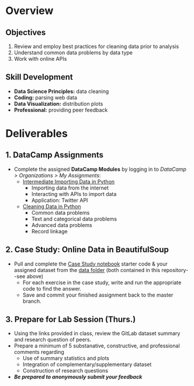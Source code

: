 # Overview
## Objectives
1. Review and employ best practices for cleaning data prior to analysis
2. Understand common data problems by data type
3. Work with online APIs


## Skill Development
* **Data Science Principles:** data cleaning
* **Coding:** parsing web data
* **Data Visualization:** distribution plots
* **Professional:** providing peer feedback


# Deliverables
## 1. DataCamp Assignments
* Complete the assigned **DataCamp Modules** by logging in to *DataCamp > Organizations > My Assignments*:
    * [Intermediate Importing Data in Python](https://learn.datacamp.com/courses/intermediate-importing-data-in-python)
        * Importing data from the internet
        * Interacting with APIs to import data
        * Application: Twitter API
    * [Cleaning Data in Python](https://learn.datacamp.com/courses/cleaning-data-in-python)
        * Common data problems
        * Text and categorical data problems
        * Advanced data problems
        * Record linkage

## 2. Case Study: Online Data in BeautifulSoup

* Pull and complete the [Case Study notebook](link.com) starter code & your assigned dataset from the [data folder](link.com) (both contained in this repository--see above) 
    * For each exercise in the case study, write and run the appropriate code to find the answer.
    * Save and commit your finished assignment back to the master branch. 

## 3. Prepare for Lab Session (Thurs.)
* Using the links provided in class, review the GitLab dataset summary and research question of peers.
* Prepare a minimum of 5 substanative, constructive, and professional comments regarding
    * Use of summary statistics and plots
    * Integration of complementary/supplementary dataset
    * Construction of research questions
* ***Be prepared to anonymously submit your feedback*** 

